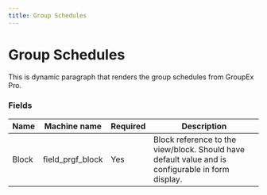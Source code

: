 ```yaml
---
title: Group Schedules
---
```


# Group Schedules

This is dynamic paragraph that renders the group schedules from GroupEx Pro.

### Fields

| Name  | Machine name | Required | Description |
| ------------- | ------------- | ------------- | ------------- |
| Block | field\_prgf_block | Yes | Block reference to the view/block. Should have default value and is configurable in form display. |

